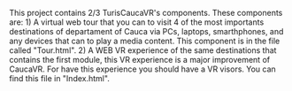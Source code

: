 This project contains 2/3 TurisCaucaVR's components. These components are: 1) A virtual web tour that you can to visit 4 of the most importants destinations of departament of Cauca via PCs, laptops, smarthphones, and any devices that can to play a media content. This component is in the file called "Tour.html". 2) A WEB VR experience of the same destinations that contains the first module, this VR experience is a major improvement of CaucaVR. For have this experience you should have a VR visors. You can find this file in "Index.html".
